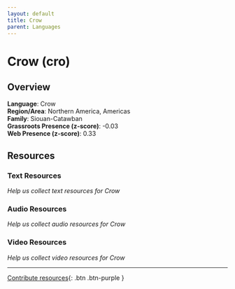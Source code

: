 ```yaml
---
layout: default
title: Crow
parent: Languages
---
```


# Crow (cro)

## Overview

**Language**: Crow  
**Region/Area**: Northern America, Americas  
**Family**: Siouan-Catawban  
**Grassroots Presence (z-score)**: -0.03  
**Web Presence (z-score)**: 0.33  

## Resources

### Text Resources
*Help us collect text resources for Crow*

### Audio Resources
*Help us collect audio resources for Crow*

### Video Resources
*Help us collect video resources for Crow*

---

[Contribute resources](https://forms.office.com/e/1SfLJx3u1r){: .btn .btn-purple }
